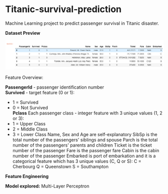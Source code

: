 # Titanic-survival-prediction

Machine Learning project to predict passenger survival in Titanic disaster.

**Dataset Preview**

<img src="https://github.com/franciscocms/Titanic-survival-prediction/blob/master/images/df_head.png" width=800>

Feature Overview:

**PassengerId** - passenger identification number\
**Survived** - target feature (0 or 1):
* 1 = Survived
* 0 = Not Survived\
**Pclass** Each passenger class - integer feature with 3 unique values (1, 2 or 3):
* 1 = Upper Class
* 2 = Middle Class
* 3 = Lower Class
Name, Sex and Age are self-explanatory
SibSp is the total number of the passengers' siblings and spouse
Parch is the total number of the passengers' parents and children
Ticket is the ticket number of the passenger
Fare is the passenger fare
Cabin is the cabin number of the passenger
Embarked is port of embarkation and it is a categorical feature which has 3 unique values (C, Q or S):
C = Cherbourg
Q = Queenstown
S = Southampton


**Feature Engineering**


**Model explored:** Multi-Layer Perceptron
